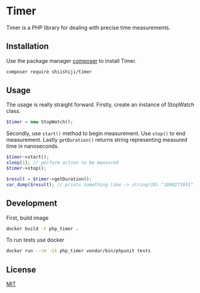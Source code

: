 # Timer

Timer is a PHP library for dealing with precise time measurements.

## Installation

Use the package manager [composer](https://getcomposer.org) to install Timer.

```bash
composer require shiishiji/timer
```

## Usage

The usage is really straight forward.
Firstly, create an instance of StopWatch class.

```php
$timer = new StopWatch();
```

Secondly, use `start()` method to begin measurement.
Use `stop()` to end measurement.
Lastly `getDuration()` returns string representing measured time in nanoseconds.

```php
$timer->start();
sleep(1); // perform action to be measured
$timer->stop();

$result = $timer->getDuration();
var_dump($result); // prints something like -> string(10) "1000273951"
```


## Development

First, build image

```bash
docker build -t php_timer .
```

To run tests use docker

```bash
docker run --rm -it php_timer vendor/bin/phpunit tests
```

## License

[MIT](https://choosealicense.com/licenses/mit/)
